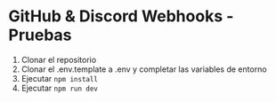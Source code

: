 # GitHub & Discord Webhooks - Pruebas

1. Clonar el repositorio
2. Clonar el .env.template a .env y completar las variables de entorno
3. Ejecutar `npm install`
4. Ejecutar `npm run dev`